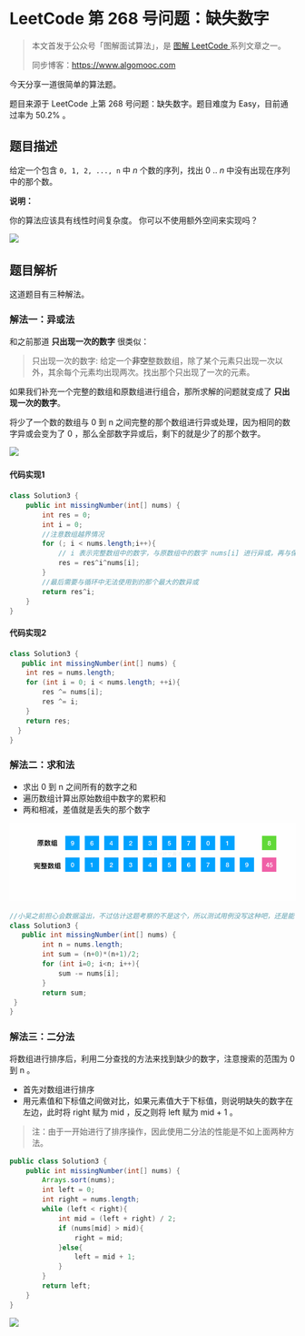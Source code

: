 # LeetCode 第 268 号问题：缺失数字

> 本文首发于公众号「图解面试算法」，是 [图解 LeetCode ](<https://github.com/MisterBooo/LeetCodeAnimation>) 系列文章之一。
>
> 同步博客：https://www.algomooc.com

今天分享一道很简单的算法题。

题目来源于 LeetCode 上第 268 号问题：缺失数字。题目难度为 Easy，目前通过率为 50.2% 。

## 题目描述

给定一个包含 `0, 1, 2, ..., n` 中 *n* 个数的序列，找出 0 .. *n* 中没有出现在序列中的那个数。

**说明：**

你的算法应该具有线性时间复杂度。 你可以不使用额外空间来实现吗？

![](https://blog-1257126549.cos.ap-guangzhou.myqcloud.com/blog/i47fw.png)

## 题目解析

这道题目有三种解法。

### 解法一：异或法

和之前那道 **只出现一次的数字** 很类似：

> 只出现一次的数字:  给定一个**非空**整数数组，除了某个元素只出现一次以外，其余每个元素均出现两次。找出那个只出现了一次的元素。

如果我们补充一个完整的数组和原数组进行组合，那所求解的问题就变成了 **只出现一次的数字**。

将少了一个数的数组与 0 到 n 之间完整的那个数组进行异或处理，因为相同的数字异或会变为了 0 ，那么全部数字异或后，剩下的就是少了的那个数字。

![](https://blog-1257126549.cos.ap-guangzhou.myqcloud.com/blog/el8zt.png)

#### 代码实现1

```java
class Solution3 {
    public int missingNumber(int[] nums) {
        int res = 0;
        int i = 0;
        //注意数组越界情况
        for (; i < nums.length;i++){
            // i 表示完整数组中的数字，与原数组中的数字 nums[i] 进行异或，再与保存的结果异或
            res = res^i^nums[i];
        }
        //最后需要与循环中无法使用到的那个最大的数异或
        return res^i;
    }
}
```

#### 代码实现2

```java
class Solution3 {
   public int missingNumber(int[] nums) {
    int res = nums.length;
    for (int i = 0; i < nums.length; ++i){
        res ^= nums[i];
        res ^= i;
    }
    return res;
  }
}
```



### 解法二：求和法

- 求出 0 到 n 之间所有的数字之和
- 遍历数组计算出原始数组中数字的累积和
- 两和相减，差值就是丢失的那个数字

![](../Animation/Animation.gif)

```java
//小吴之前担心会数据溢出，不过估计这题考察的不是这个，所以测试用例没写这种吧，还是能 AC 的
class Solution3 {
   public int missingNumber(int[] nums) {
        int n = nums.length;
        int sum = (n+0)*(n+1)/2;
        for (int i=0; i<n; i++){
            sum -= nums[i];
        }
        return sum;
 }
}
```



### 解法三：二分法

将数组进行排序后，利用二分查找的方法来找到缺少的数字，注意搜索的范围为 0 到 n 。

- 首先对数组进行排序
- 用元素值和下标值之间做对比，如果元素值大于下标值，则说明缺失的数字在左边，此时将 right 赋为 mid ，反之则将 left 赋为 mid + 1 。

> 注：由于一开始进行了排序操作，因此使用二分法的性能是不如上面两种方法。

```java
public class Solution3 {
    public int missingNumber(int[] nums) {
        Arrays.sort(nums);
        int left = 0;
        int right = nums.length;
        while (left < right){
            int mid = (left + right) / 2;
            if (nums[mid] > mid){
                right = mid;
            }else{
                left = mid + 1;  
            }
        }
        return left;
    }
}
```



![](../../Pictures/qrcode.jpg)